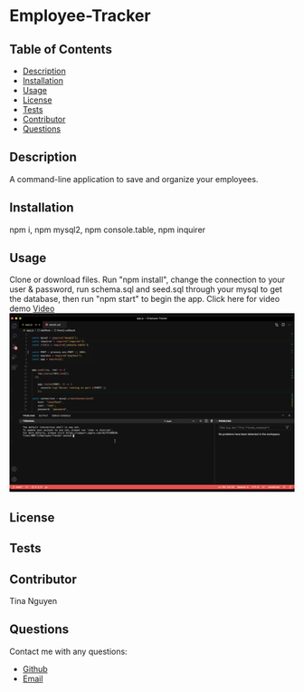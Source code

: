 
# Employee-Tracker
## Table of Contents
* [Description](#description)
* [Installation](#installation)
* [Usage](#Usage)
* [License](#License)
* [Tests](#Tests)
* [Contributor](#Contributor)
* [Questions](#Questions)

## Description 
A command-line application to save and organize your employees.

## Installation
npm i, npm mysql2, npm console.table, npm inquirer

## Usage
Clone or download files. Run "npm install", change the connection to your user & password, run schema.sql and seed.sql through your mysql to get the database, then run "npm start" to begin the app. 
Click here for video demo [Video](https://youtu.be/9Nj6sldssuM)
![Demo](https://raw.githubusercontent.com/ohwhytina/Employee-Tracker/main/img/Employee.gif)

## License


## Tests


## Contributor
Tina Nguyen

## Questions 
Contact me with any questions: 
* [Github](https://github.com/ohwhytina)
* [Email](mailto:nguyentinaca@yahoo.com)
